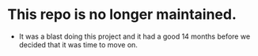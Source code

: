 # This repo is no longer maintained. 

* It was a blast doing this project and it had a good 14 months before we decided that it was time to move on. 
